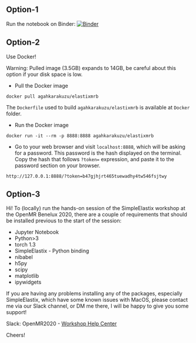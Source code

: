 ## Option-1 
Run the notebook on Binder:
[![Binder](https://mybinder.org/badge_logo.svg)](https://mybinder.org/v2/gh/Emanoel-sabidussi/SimpleElastixWorkshop/master)



## Option-2 
Use Docker! 

Warning: Pulled image (3.5GB) expands to 14GB, be careful about this option if your disk space is low. 

* Pull the Docker image 

`docker pull agahkarakuzu/elastixmrb` 

The `Dockerfile` used to build `agahkarakuzu/elastixmrb` is available at `Docker` folder. 

* Run the Docker image

`docker run -it --rm -p 8888:8888 agahkarakuzu/elastixmrb` 

* Go to your web browser and visit `localhost:8888`, which will be asking for a password. This password is the hash displayed on the terminal. Copy the hash that follows `?token=` expression, and paste it to the password section on your browser.  

`http://127.0.0.1:8888/?token=b47gjhjrt465tuewadhy4tw546fsjtwy`

## Option-3 

Hi! To (locally) run the hands-on session of the SimpleElastix workshop at the OpenMR Benelux 2020,
there are a couple of requirements that should be installed previous to the start of the session:

- Jupyter Notebook
- Python>3
- torch 1.3
- SimpleElastix - Python binding
- nibabel
- h5py
- scipy
- matplotlib
- ipywidgets

If you are having any problems installing any of the packages, especially SimpleElastix, 
which have some known issues with MacOS, please contact me via our Slack channel, or DM me there,
I will be happy to give you some support!

Slack: OpenMR2020 - [Workshop Help Center](https://openmrworkspace.slack.com/archives/CSGTF3L4R)

Cheers!



